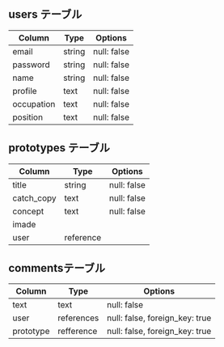 ## users テーブル

| Column             | Type   | Options     |
| ------------------ | ------ | ----------- |
| email              | string | null: false |
| password           | string | null: false |
| name               | string | null: false |
| profile            |   text | null: false |
| occupation         |   text | null: false |
| position           |   text | null: false |

## prototypes テーブル

| Column     | Type      | Options     |
| ---------- | --------- | ----------- |
| title      |    string | null: false |
| catch_copy |      text | null: false |
| concept    |      text | null: false |
| imade      |           |             |
| user       | reference |             |

## commentsテーブル

| Column    | Type       | Options                        |
| --------- | ---------- | ------------------------------ |
| text      |       text | null: false                    |
| user      | references | null: false, foreign_key: true |
| prototype | refference | null: false, foreign_key: true |